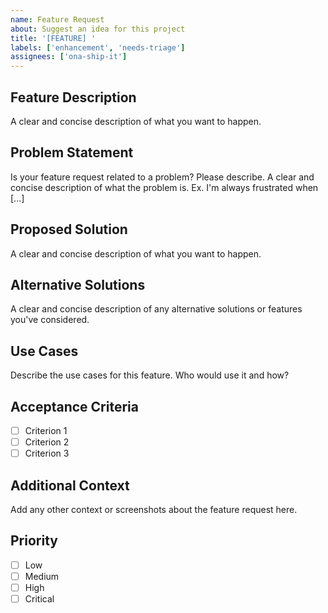 ```yaml
---
name: Feature Request
about: Suggest an idea for this project
title: '[FEATURE] '
labels: ['enhancement', 'needs-triage']
assignees: ['ona-ship-it']
---
```


## Feature Description
A clear and concise description of what you want to happen.

## Problem Statement
Is your feature request related to a problem? Please describe.
A clear and concise description of what the problem is. Ex. I'm always frustrated when [...]

## Proposed Solution
A clear and concise description of what you want to happen.

## Alternative Solutions
A clear and concise description of any alternative solutions or features you've considered.

## Use Cases
Describe the use cases for this feature. Who would use it and how?

## Acceptance Criteria
- [ ] Criterion 1
- [ ] Criterion 2
- [ ] Criterion 3

## Additional Context
Add any other context or screenshots about the feature request here.

## Priority
- [ ] Low
- [ ] Medium
- [ ] High
- [ ] Critical